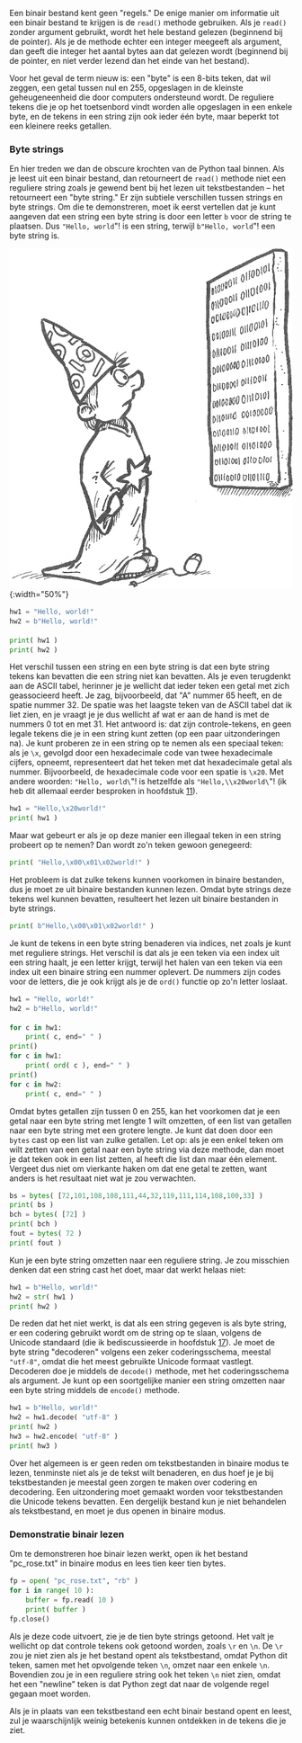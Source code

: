 Een binair bestand kent geen "regels." De enige manier om informatie uit
een binair bestand te krijgen is de `read()` methode gebruiken. Als je
`read()` zonder argument gebruikt, wordt het hele bestand gelezen
(beginnend bij de pointer). Als je de methode echter een integer
meegeeft als argument, dan geeft die integer het aantal bytes aan dat
gelezen wordt (beginnend bij de pointer, en niet verder lezend dan het
einde van het bestand).

Voor het geval de term nieuw is: een "byte" is een 8-bits teken, dat wil
zeggen, een getal tussen nul en 255, opgeslagen in de kleinste
geheugeneenheid die door computers ondersteund wordt. De reguliere
tekens die je op het toetsenbord vindt worden alle opgeslagen in een
enkele byte, en de tekens in een string zijn ook ieder één byte, maar
beperkt tot een kleinere reeks getallen.

### Byte strings

En hier treden we dan de obscure krochten van de Python taal binnen. Als
je leest uit een binair bestand, dan retourneert de `read()` methode
niet een reguliere string zoals je gewend bent bij het lezen uit
tekstbestanden – het retourneert een "byte string." Er zijn subtiele
verschillen tussen strings en byte strings. Om die te demonstreren, moet
ik eerst vertellen dat je kunt aangeven dat een string een byte string
is door een letter `b` voor de string te plaatsen. Dus `"Hello, world`"!
is een string, terwijl `b"Hello, world`"! een byte string is.

![binair bestand](media/BinaryFile.png "binair bestand"){:width="50%"}

```python
hw1 = "Hello, world!"
hw2 = b"Hello, world!"

print( hw1 )
print( hw2 )
```

Het verschil tussen een string en een byte string is dat een byte string
tekens kan bevatten die een string niet kan bevatten. Als je even
terugdenkt aan de ASCII tabel, herinner je je wellicht dat ieder teken
een getal met zich geassocieerd heeft. Je zag, bijvoorbeeld, dat "A"
nummer 65 heeft, en de spatie nummer 32. De spatie was het laagste teken
van de ASCII tabel dat ik liet zien, en je vraagt je je dus wellicht af
wat er aan de hand is met de nummers 0 tot en met 31. Het antwoord is:
dat zijn controle-tekens, en geen legale tekens die je in een string
kunt zetten (op een paar uitzonderingen na). Je kunt proberen ze in een
string op te nemen als een speciaal teken: als je `\x`, gevolgd door een
hexadecimale code van twee hexadecimale cijfers, opneemt, representeert
dat het teken met dat hexadecimale getal als nummer. Bijvoorbeeld, de
hexadecimale code voor een spatie is `\x20`. Met andere woorden:
`"Hello, world\`"! is hetzelfde als `"Hello,\\x20world\`"! (ik heb dit
allemaal eerder besproken in hoofdstuk
<a href="#ch:strings" data-reference-type="ref" data-reference="ch:strings">11</a>).

```python
hw1 = "Hello,\x20world!"
print( hw1 )
```

Maar wat gebeurt er als je op deze manier een illegaal teken in een
string probeert op te nemen? Dan wordt zo'n teken gewoon genegeerd:

```python
print( "Hello,\x00\x01\x02world!" )
```

Het probleem is dat zulke tekens kunnen voorkomen in binaire bestanden,
dus je moet ze uit binaire bestanden kunnen lezen. Omdat byte strings
deze tekens wel kunnen bevatten, resulteert het lezen uit binaire
bestanden in byte strings.

```python
print( b"Hello,\x00\x01\x02world!" )
```

Je kunt de tekens in een byte string benaderen via indices, net zoals je
kunt met reguliere strings. Het verschil is dat als je een teken via een
index uit een string haalt, je een letter krijgt, terwijl het halen van
een teken via een index uit een binaire string een nummer oplevert. De
nummers zijn codes voor de letters, die je ook krijgt als je de `ord()`
functie op zo'n letter loslaat.

```python
hw1 = "Hello, world!"
hw2 = b"Hello, world!"

for c in hw1:
    print( c, end=" " )
print()
for c in hw1:
    print( ord( c ), end=" " )
print()
for c in hw2:
    print( c, end=" " )
```

Omdat bytes getallen zijn tussen 0 en 255, kan het voorkomen dat je een
getal naar een byte string met lengte 1 wilt omzetten, of een list van
getallen naar een byte string met een grotere lengte. Je kunt dat doen
door een `bytes` cast op een list van zulke getallen. Let op: als je een
enkel teken om wilt zetten van een getal naar een byte string via deze
methode, dan moet je dat teken ook in een list zetten, al heeft die list
dan maar één element. Vergeet dus niet om vierkante haken om dat ene
getal te zetten, want anders is het resultaat niet wat je zou
verwachten.

```python
bs = bytes( [72,101,108,108,111,44,32,119,111,114,108,100,33] )
print( bs )
bch = bytes( [72] )
print( bch )
fout = bytes( 72 )
print( fout )
```

Kun je een byte string omzetten naar een reguliere string. Je zou
misschien denken dat een string cast het doet, maar dat werkt helaas
niet:

```python
hw1 = b"Hello, world!"
hw2 = str( hw1 )
print( hw2 )
```

De reden dat het niet werkt, is dat als een string gegeven is als byte
string, er een codering gebruikt wordt om de string op te slaan, volgens
de Unicode standaard (die ik bediscussieerde in hoofdstuk
<a href="#ch:textfiles" data-reference-type="ref" data-reference="ch:textfiles">17</a>).
Je moet de byte string "decoderen" volgens een zeker coderingsschema,
meestal `"utf-8"`, omdat die het meest gebruikte Unicode formaat
vastlegt. Decoderen doe je middels de `decode()` methode, met het
coderingsschema als argument. Je kunt op een soortgelijke manier een
string omzetten naar een byte string middels de `encode()` methode.

```python
hw1 = b"Hello, world!"
hw2 = hw1.decode( "utf-8" )
print( hw2 )
hw3 = hw2.encode( "utf-8" )
print( hw3 )
```

Over het algemeen is er geen reden om tekstbestanden in binaire modus te
lezen, tenminste niet als je de tekst wilt benaderen, en dus hoef je je
bij tekstbestanden je meestal geen zorgen te maken over codering en
decodering. Een uitzondering moet gemaakt worden voor tekstbestanden die
Unicode tekens bevatten. Een dergelijk bestand kun je niet behandelen
als tekstbestand, en moet je dus openen in binaire modus.

### Demonstratie binair lezen

Om te demonstreren hoe binair lezen werkt, open ik het bestand
"pc\_rose.txt" in binaire modus en lees tien keer tien bytes.

```python
fp = open( "pc_rose.txt", "rb" )
for i in range( 10 ):
    buffer = fp.read( 10 )
    print( buffer )
fp.close()
```

Als je deze code uitvoert, zie je de tien byte strings getoond. Het valt
je wellicht op dat controle tekens ook getoond worden, zoals `\r` en
`\n`. De `\r` zou je niet zien als je het bestand opent als
tekstbestand, omdat Python dit teken, samen met het opvolgende teken
`\n`, omzet naar een enkele `\n`. Bovendien zou je in een reguliere
string ook het teken `\n` niet zien, omdat het een "newline" teken is
dat Python zegt dat naar de volgende regel gegaan moet worden.

Als je in plaats van een tekstbestand een echt binair bestand opent en
leest, zul je waarschijnlijk weinig betekenis kunnen ontdekken in de
tekens die je ziet.
